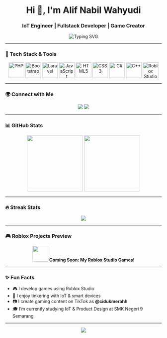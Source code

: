 <h1 align="center">Hi 👋, I'm Alif Nabil Wahyudi</h1>
<h3 align="center">IoT Engineer | Fullstack Developer | Game Creator</h3>

<p align="center">
  <img src="https://readme-typing-svg.demolab.com?font=Fira+Code&weight=600&size=22&pause=1000&color=00AEEF&center=true&vCenter=true&width=500&lines=IoT+Engineer+%7C+Web+Developer+%7C+Game+Creator;Laravel+%2F+PHP+%2F+C%23+%2F+C%2B%2B+%2F+JS+%2F+HTML+%2F+CSS+Lover;Content+Creator+on+TikTok+%40cidukmerahh" alt="Typing SVG" />
</p>

---

### 🔧 Tech Stack & Tools

<p align="center">
  <img src="https://cdn.jsdelivr.net/gh/devicons/devicon/icons/php/php-original.svg" width="50" alt="PHP"/>
  <img src="https://cdn.jsdelivr.net/gh/devicons/devicon/icons/bootstrap/bootstrap-original.svg" width="50" alt="Bootstrap"/>
  <img src="https://upload.wikimedia.org/wikipedia/commons/thumb/9/9a/Laravel.svg/120px-Laravel.svg.png" width="50" alt="Laravel"/>
  <img src="https://cdn.jsdelivr.net/gh/devicons/devicon/icons/javascript/javascript-original.svg" width="50" alt="JavaScript"/>
  <img src="https://cdn.jsdelivr.net/gh/devicons/devicon/icons/html5/html5-original.svg" width="50" alt="HTML5"/>
  <img src="https://cdn.jsdelivr.net/gh/devicons/devicon/icons/css3/css3-original.svg" width="50" alt="CSS3"/>
  <img src="https://cdn.jsdelivr.net/gh/devicons/devicon/icons/csharp/csharp-original.svg" width="50" alt="C#"/>
  <img src="https://cdn.jsdelivr.net/gh/devicons/devicon/icons/cplusplus/cplusplus-original.svg" width="50" alt="C++"/>
  <img src="https://static.wikia.nocookie.net/roblox/images/e/e1/Roblox_Studio_2025_Logo.png/revision/latest?cb=20250503032303" width="50" alt="Roblox Studio"/>
</p>

---

### 🌍 Connect with Me

<p align="center">
  <a href="https://www.tiktok.com/@cidukmerahh" target="_blank"><img src="https://img.shields.io/badge/TikTok-%40cidukmerahh-black?style=for-the-badge&logo=tiktok&logoColor=white"/></a>
  <a href="mailto:modevilstar@gmail.com"><img src="https://img.shields.io/badge/Email-modevilstar@gmail.com-blue?style=for-the-badge&logo=gmail&logoColor=white"/></a>
</p>

---

### 📊 GitHub Stats

<p align="center">
  <img src="https://github-readme-stats.vercel.app/api?username=NabeelTechnological&show_icons=true&theme=tokyonight" height="180"/>
  <img src="https://github-readme-stats.vercel.app/api/top-langs/?username=NabeelTechnological&layout=compact&theme=tokyonight" height="180"/>
</p>

---

### 🔥 Streak Stats

<p align="center">
  <img src="https://github-readme-streak-stats.herokuapp.com?user=NabeelTechnological&theme=tokyonight&hide_border=true" />
</p>

---

### 🎮 Roblox Projects Preview

<p align="center">
  <img src="https://media.tenor.com/x8v1oNUOmg4AAAAd/rainbow-loading.gif" width="50" />
  <b>Coming Soon: My Roblox Studio Games!</b>
</p>

---

### ✨ Fun Facts

- 🎮 I develop games using Roblox Studio
- 🧠 I enjoy tinkering with IoT & smart devices
- 📷 I create gaming content on TikTok as <b>@cidukmerahh</b>
- 🎓 I’m currently studying IoT & Product Design at SMK Negeri 9 Semarang

---

<p align="center">
  <img src="https://capsule-render.vercel.app/api?type=waving&color=0:00AEEF,100:00D4FF&height=120&section=footer"/>
</p>
